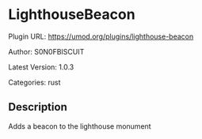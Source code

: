 # LighthouseBeacon

Plugin URL: https://umod.org/plugins/lighthouse-beacon

Author: S0N0FBISCUIT

Latest Version: 1.0.3

Categories: rust

## Description

Adds a beacon to the lighthouse monument
